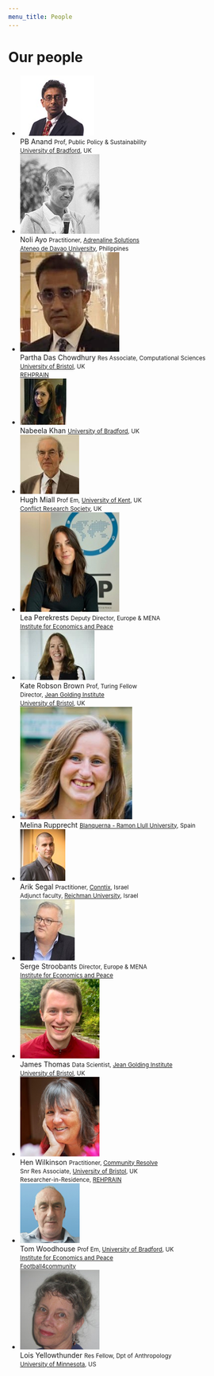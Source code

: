 ```yaml
---
menu_title: People
---
```


# Our people

<ul class="people-grid">
    <li>
        <img alt="Prathivadi Anand" src="/assets/people/prathivadi-anand.jpg">
        <div>
            PB Anand
            <small>
                Prof, Public Policy & Sustainability<br>
                <a href="https://www.bradford.ac.uk/">University of Bradford</a>, UK
            </small>
        </div>
    </li>
    <li>
        <img alt="Noli Ayo" src="/assets/people/noli-ayo.jpg">
        <div>
            Noli Ayo
            <small>
                Practitioner, <a href="https://adrenaline.solutions/">Adrenaline Solutions</a><br>
                <a href="https://www.addu.edu.ph/">Ateneo de Davao University</a>, Philippines
            </small>
        </div>
    </li>
    <li>
        <img alt="Partha Das Chowdhury" src="/assets/people/partha-das-chowdhury.jpg">
        <div>
            Partha Das Chowdhury
            <small>
                Res Associate, Computational Sciences<br>
                <a href="https://www.bristol.ac.uk/">University of Bristol</a>, UK<br>
                <a href="https://www.rephrain.ac.uk/">REHPRAIN</a>
            </small>
        </div>
    </li>
    <li>
        <img alt="Nabeela Khan" src="/assets/people/nabeela-khan.jpg">
        <div>
            Nabeela Khan
            <small>
                <a href="https://www.bradford.ac.uk/">University of Bradford</a>, UK
            </small>
        </div>
    </li>
    <li>
        <img alt="Hugh Miall" src="/assets/people/hugh-miall.jpg">
        <div>
            Hugh Miall
            <small>
                Prof Em, <a href="https://www.kent.ac.uk/">University of Kent</a>, UK<br>
                <a href="https://conflictresearchsociety.org/">Conflict Research Society</a>, UK
            </small>
        </div>
    </li>
    <li>
        <img alt="Lea Perekrests" src="/assets/people/lea-perekrests.jpg">
        <div>
            Lea Perekrests
            <small>
                Deputy Director, Europe & MENA<br>
                <a href="https://www.economicsandpeace.org/">Institute for Economics and Peace</a>
            </small>
        </div>
    </li>
    <li>
        <img alt="Kate Robson Brown" src="/assets/people/kate-robson-brown.jpg">
        <div>
            Kate Robson Brown
            <small>
                Prof, Turing Fellow<br>
                Director, <a href="https://www.bristol.ac.uk/golding/">Jean Golding Institute</a><br>
                <a href="https://www.bristol.ac.uk/">University of Bristol</a>, UK
            </small>
        </div>
    </li>
    <li>
        <img alt="Melina Rupprecht" src="/assets/people/melina-rupprecht.jpg">
        <div>
            Melina Rupprecht
            <small>
                <a href="https://www.blanquerna.edu/">Blanquerna - Ramon Llull University</a>, Spain
            </small>
        </div>
    </li>
    <li>
        <img alt="Arik Segal" src="/assets/people/arik-segal.jpg">
        <div>
            Arik Segal
            <small>
                Practitioner, <a href="https://www.conntix.com/">Conntix</a>, Israel<br>
                Adjunct faculty, <a href="https://www.runi.ac.il/">Reichman University</a>, Israel
            </small>
        </div>
    </li>
    <li>
        <img alt="Serge Stroobants" src="/assets/people/serge-stroobants.jpg">
        <div>
            Serge Stroobants
            <small>
                Director, Europe & MENA<br>
                <a href="https://www.economicsandpeace.org/">Institute for Economics and Peace</a>
            </small>
        </div>
    </li>
    <li>
        <img alt="James Thomas" src="/assets/people/james-thomas.jpg">
        <div>
            James Thomas
            <small>
                Data Scientist, <a href="https://www.bristol.ac.uk/golding/">Jean Golding Institute</a><br>
                <a href="https://www.bristol.ac.uk/">University of Bristol</a>, UK
            </small>
        </div>
    </li>
    <li>
        <img alt="Hen Wilkinson" src="/assets/people/hen-wilkinson.jpg">
        <div>
            Hen Wilkinson
            <small>
                Practitioner, <a href="https://henwilkinson.info/">Community Resolve</a><br>
                Snr Res Associate, <a href="https://www.bristol.ac.uk/">University of Bristol</a>, UK<br>
                Researcher-in-Residence, <a href="https://www.rephrain.ac.uk/">REHPRAIN</a>
            </small>
        </div>
    </li>
    <li>
        <img alt="Tom Woodhouse" src="/assets/people/tom-woodhouse.jpg">
        <div>
            Tom Woodhouse
            <small>
                Prof Em, <a href="https://www.bradford.ac.uk/">University of Bradford</a>, UK<br>
                <a href="https://www.economicsandpeace.org/">Institute for Economics and Peace</a><br>
                <a href="https://www.football4community.co.uk/">Football4community</a>
            </small>
        </div>
    </li>
    <li>
        <img alt="Lois Yellowthunder" src="/assets/people/lois-yellowthunder.jpg">
        <div>
            Lois Yellowthunder
            <small>
                Res Fellow, Dpt of Anthropology<br>
                <a href="https://umn.edu/">University of Minnesota</a>, US
            </small>
        </div>
    </li>
</ul>
